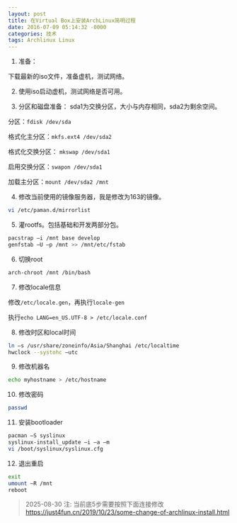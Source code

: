 ```yaml
---
layout: post
title: 在Virtual Box上安装ArchLinux简明过程
date: 2016-07-09 05:14:32 -0000
categories: 技术
tags: Archlinux Linux
---
```


1. 准备：

下载最新的iso文件，准备虚机，测试网络。

2. 使用iso启动虚机，测试网络是否可用。

3. 分区和磁盘准备： sda1为交换分区，大小与内存相同，sda2为剩余空间。

分区：`fdisk /dev/sda`

格式化主分区：`mkfs.ext4 /dev/sda2`

格式化交换分区： `mkswap /dev/sda1`

启用交换分区：`swapon /dev/sda1`

加载主分区：`mount /dev/sda2 /mnt`

4. 修改当前使用的镜像服务器，我是修改为163的镜像。

```bash
vi /etc/paman.d/mirrorlist
```

5. 灌rootfs。包括基础和开发两部分包。

```bash
pacstrap –i /mnt base develop
genfstab –U –p /mnt >> /mnt/etc/fstab
```

6. 切换root

```bash
arch-chroot /mnt /bin/bash
```

7. 修改locale信息

修改`/etc/locale.gen`，再执行`locale-gen`

执行`echo LANG=en_US.UTF-8 > /etc/locale.conf`

8. 修改时区和local时间

```bash
ln –s /usr/share/zoneinfo/Asia/Shanghai /etc/localtime
hwclock --systohc –utc
```

9. 修改机器名

```bash
echo myhostname > /etc/hostname
```

10. 修改密码

```bash
passwd
```

11. 安装bootloader

```bash
pacman –S syslinux
syslinux-install_update –i –a –m
vi /boot/syslinux/syslinux.cfg
```

12. 退出重启

```bash
exit
umount –R /mnt
reboot
```

> 2025-08-30 注: 当前底5步需要按照下面连接修改 https://just4fun.cn/2019/10/23/some-change-of-archlinux-install.html